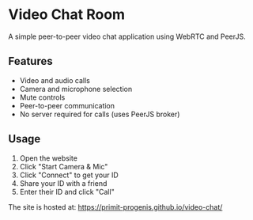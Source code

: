 # Video Chat Room

A simple peer-to-peer video chat application using WebRTC and PeerJS.

## Features
- Video and audio calls
- Camera and microphone selection
- Mute controls
- Peer-to-peer communication
- No server required for calls (uses PeerJS broker)

## Usage
1. Open the website
2. Click "Start Camera & Mic"
3. Click "Connect" to get your ID
4. Share your ID with a friend
5. Enter their ID and click "Call"

The site is hosted at: https://primit-progenis.github.io/video-chat/